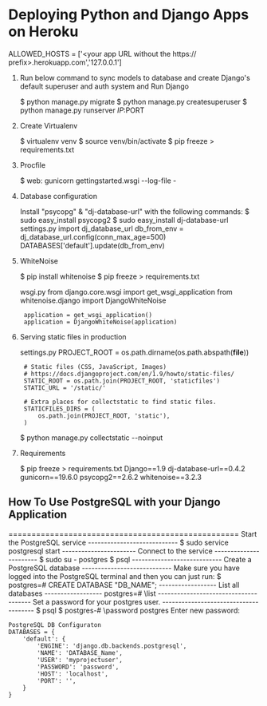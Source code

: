 # Deploying Python and Django Apps on Heroku
ALLOWED_HOSTS = ['<your app URL without the https:// prefix>.herokuapp.com','127.0.0.1']

1) Run below command to sync models to database and create Django's default superuser and auth system and Run Django

    $ python manage.py migrate
    $ python manage.py createsuperuser
    $ python manage.py runserver $IP:$PORT

3) Create Virtualenv

    $ virtualenv venv
    $ source venv/bin/activate
    $ pip freeze > requirements.txt

4) Procfile

    $ web: gunicorn gettingstarted.wsgi --log-file -

5) Database configuration

    Install "psycopg" & "dj-database-url" with the following commands:
    $ sudo easy_install psycopg2
    $ sudo easy_install dj-database-url
    settings.py
        import dj_database_url
        db_from_env = dj_database_url.config(conn_max_age=500)
        DATABASES['default'].update(db_from_env)

6) WhiteNoise

    $ pip install whitenoise
    $ pip freeze > requirements.txt
    
    wsgi.py
        from django.core.wsgi import get_wsgi_application
        from whitenoise.django import DjangoWhiteNoise
        
        application = get_wsgi_application()
        application = DjangoWhiteNoise(application)

7) Serving static files in production

    settings.py
        PROJECT_ROOT = os.path.dirname(os.path.abspath(__file__))
        
        # Static files (CSS, JavaScript, Images)
        # https://docs.djangoproject.com/en/1.9/howto/static-files/
        STATIC_ROOT = os.path.join(PROJECT_ROOT, 'staticfiles')
        STATIC_URL = '/static/'
        
        # Extra places for collectstatic to find static files.
        STATICFILES_DIRS = (
            os.path.join(PROJECT_ROOT, 'static'),
        )
    $ python manage.py collectstatic --noinput


8) Requirements

    $ pip freeze > requirements.txt
        Django==1.9
        dj-database-url==0.4.2
        gunicorn==19.6.0
        psycopg2==2.6.2
        whitenoise==3.2.3

## How To Use PostgreSQL with your Django Application
==================================================
    Start the PostgreSQL service
    ----------------------------
    $ sudo service postgresql start
    -----------------------
    Connect to the service
    -----------------------
    $ sudo su - postgres
    $ psql
    ----------------------------
    Create a PostgreSQL database
    ----------------------------
    Make sure you have logged into the PostgreSQL terminal and then you can just run:
    $ postgres=# CREATE DATABASE "DB_NAME";
    ------------------
    List all databases
    ------------------
    postgres=# \list
    --------------------------------------
    Set a password for your postgres user.
    --------------------------------------
    $ psql
    $ postgres-# \password postgres
    Enter new password:
    
    PostgreSQL DB Configuraton
    DATABASES = {
        'default': {
            'ENGINE': 'django.db.backends.postgresql',
            'NAME': 'DATABASE_Name',
            'USER': 'myprojectuser',
            'PASSWORD': 'password',
            'HOST': 'localhost',
            'PORT': '',
        }
    }